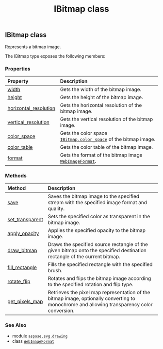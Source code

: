 ﻿---
title: IBitmap class
second_title: Aspose.SVG for Python via .NET API References
description: 
type: docs
weight: 50
url: /python-net/aspose.svg.drawing/ibitmap/
is_root: false
---

## IBitmap class

Represents a bitmap image.



The IBitmap type exposes the following members:

### Properties
| Property | Description |
| :- | :- |
| [width](/svg/python-net/aspose.svg.drawing/ibitmap/width) | Gets the width of the bitmap image. |
| [height](/svg/python-net/aspose.svg.drawing/ibitmap/height) | Gets the height of the bitmap image. |
| [horizontal_resolution](/svg/python-net/aspose.svg.drawing/ibitmap/horizontal_resolution) | Gets the horizontal resolution of the bitmap image. |
| [vertical_resolution](/svg/python-net/aspose.svg.drawing/ibitmap/vertical_resolution) | Gets the vertical resolution of the bitmap image. |
| [color_space](/svg/python-net/aspose.svg.drawing/ibitmap/color_space) | Gets the color space [`IBitmap.color_space`](/svg/python-net/aspose.svg.drawing/ibitmap#color_space) of the bitmap image. |
| [color_table](/svg/python-net/aspose.svg.drawing/ibitmap/color_table) | Gets the color table of the bitmap image. |
| [format](/svg/python-net/aspose.svg.drawing/ibitmap/format) | Gets the format of the bitmap image [`WebImageFormat`](/svg/python-net/aspose.svg.drawing/webimageformat). |


### Methods
| Method | Description |
| :- | :- |
| [save](/svg/python-net/aspose.svg.drawing/ibitmap/save/#io.RawIOBase-aspose.svg.drawing.WebImageFormat-int) | Saves the bitmap image to the specified stream with the specified image format and quality. |
| [set_transparent](/svg/python-net/aspose.svg.drawing/ibitmap/set_transparent/#aspose.pydrawing.Color) | Sets the specified color as transparent in the bitmap image. |
| [apply_opacity](/svg/python-net/aspose.svg.drawing/ibitmap/apply_opacity/#float) | Applies the specified opacity to the bitmap image. |
| [draw_bitmap](/svg/python-net/aspose.svg.drawing/ibitmap/draw_bitmap/#aspose.pydrawing.Rectangle-aspose.pydrawing.Rectangle-aspose.svg.drawing.IBitmap) | Draws the specified source rectangle of the given bitmap onto the specified destination rectangle of the current bitmap. |
| [fill_rectangle](/svg/python-net/aspose.svg.drawing/ibitmap/fill_rectangle/#aspose.pydrawing.Rectangle-aspose.svg.drawing.IBrush) | Fills the specified rectangle with the specified brush. |
| [rotate_flip](/svg/python-net/aspose.svg.drawing/ibitmap/rotate_flip/#aspose.pydrawing.RotateFlipType) | Rotates and flips the bitmap image according to the specified rotation and flip type. |
| [get_pixels_map](/svg/python-net/aspose.svg.drawing/ibitmap/get_pixels_map/#bool-bool) | Retrieves the pixel map representation of the bitmap image, optionally converting to monochrome and allowing transparency color conversion. |



### See Also
* module [`aspose.svg.drawing`](..)
* class [`WebImageFormat`](/svg/python-net/aspose.svg.drawing/webimageformat)
